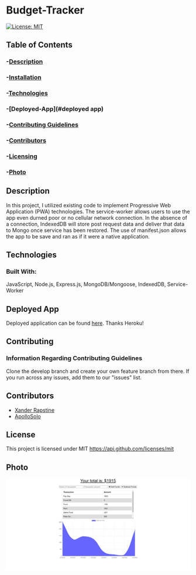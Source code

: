# Budget-Tracker

[![License: MIT](https://img.shields.io/badge/License-MIT-yellow.svg)](https://opensource.org/licenses/MIT)

## Table of Contents
### -[Description](#description)
### -[Installation](#installation)
### -[Technologies](#technologies)
### -[Deployed-App](#deployed app)
### -[Contributing Guidelines](#contributing)
### -[Contributors](#contributors)
### -[Licensing](#license)
### -[Photo](#photo)

## Description
In this project, I utilized existing code to implement Progressive Web Application (PWA) technologies. The service-worker allows users to use the app even durned poor or no cellular network connection. In the absence of a connection, IndexedDB will store post request data and deliver that data to Mongo once service has been restored. The use of manifest.json allows the app to be save and ran as if it were a native application. 
  
## Technologies
### Built With:
JavaScript, Node.js, Express.js, MongoDB/Mongoose, IndexedDB, Service-Worker

## Deployed App
Deployed application can be found [here](https://limitless-wildwood-88813.herokuapp.com/). Thanks Heroku!

## Contributing
### Information Regarding Contributing Guidelines
Clone the develop branch and create your own feature branch from there. If you run across any issues, add them to our "issues" list.
  
## Contributors
* [Xander Rapstine](https://github.com/Xandromus)
* [ApolloSolo](https://github.com/ApolloSolo)

## License
This project is licensed under MIT
https://api.github.com/licenses/mit

## Photo
![Project Screenshot](./public/screenshots/Screenshot.png)
